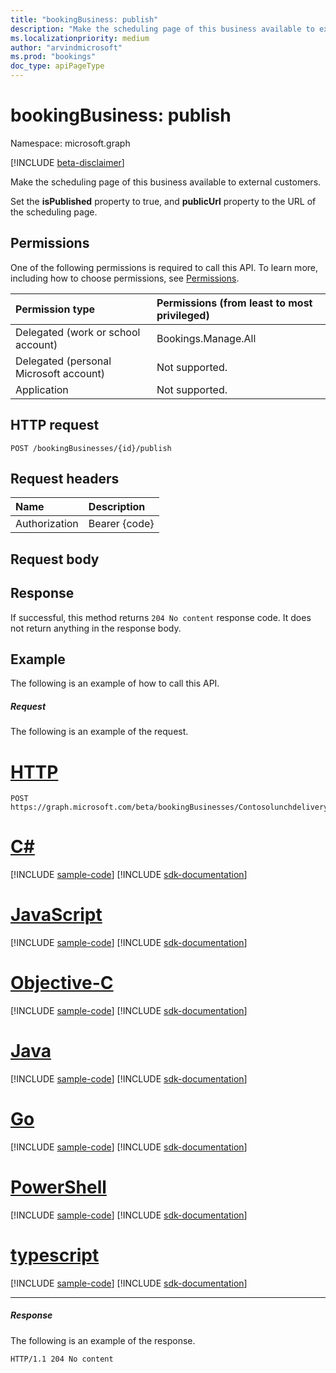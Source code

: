 ```yaml
---
title: "bookingBusiness: publish"
description: "Make the scheduling page of this business available to external customers."
ms.localizationpriority: medium
author: "arvindmicrosoft"
ms.prod: "bookings"
doc_type: apiPageType
---
```


# bookingBusiness: publish

Namespace: microsoft.graph

 [!INCLUDE [beta-disclaimer](../../includes/beta-disclaimer.md)]

Make the scheduling page of this business available to external customers.

Set the **isPublished** property to true, and **publicUrl** property to the URL of the scheduling page.

## Permissions
One of the following permissions is required to call this API. To learn more, including how to choose permissions, see [Permissions](/graph/permissions-reference).

|Permission type      | Permissions (from least to most privileged)              |
|:--------------------|:---------------------------------------------------------|
|Delegated (work or school account) |  Bookings.Manage.All   |
|Delegated (personal Microsoft account) | Not supported.   |
|Application | Not supported.  |

## HTTP request
<!-- { "blockType": "ignored" } -->
```http
POST /bookingBusinesses/{id}/publish
```
## Request headers
| Name       | Description|
|:---------------|:----------|
| Authorization  | Bearer {code}|

## Request body

## Response
If successful, this method returns `204 No content` response code. It does not return anything in the response body.

## Example
The following is an example of how to call this API.
##### Request
The following is an example of the request.

# [HTTP](#tab/http)
<!-- {
  "blockType": "request",
  "name": "bookingbusiness_publish"
}-->
```http
POST https://graph.microsoft.com/beta/bookingBusinesses/Contosolunchdelivery@contoso.onmicrosoft.com/publish
```
# [C#](#tab/csharp)
[!INCLUDE [sample-code](../includes/snippets/csharp/bookingbusiness-publish-csharp-snippets.md)]
[!INCLUDE [sdk-documentation](../includes/snippets/snippets-sdk-documentation-link.md)]

# [JavaScript](#tab/javascript)
[!INCLUDE [sample-code](../includes/snippets/javascript/bookingbusiness-publish-javascript-snippets.md)]
[!INCLUDE [sdk-documentation](../includes/snippets/snippets-sdk-documentation-link.md)]

# [Objective-C](#tab/objc)
[!INCLUDE [sample-code](../includes/snippets/objc/bookingbusiness-publish-objc-snippets.md)]
[!INCLUDE [sdk-documentation](../includes/snippets/snippets-sdk-documentation-link.md)]

# [Java](#tab/java)
[!INCLUDE [sample-code](../includes/snippets/java/bookingbusiness-publish-java-snippets.md)]
[!INCLUDE [sdk-documentation](../includes/snippets/snippets-sdk-documentation-link.md)]

# [Go](#tab/go)
[!INCLUDE [sample-code](../includes/snippets/go/bookingbusiness-publish-go-snippets.md)]
[!INCLUDE [sdk-documentation](../includes/snippets/snippets-sdk-documentation-link.md)]

# [PowerShell](#tab/powershell)
[!INCLUDE [sample-code](../includes/snippets/powershell/bookingbusiness-publish-powershell-snippets.md)]
[!INCLUDE [sdk-documentation](../includes/snippets/snippets-sdk-documentation-link.md)]

# [typescript](#tab/typescript)
[!INCLUDE [sample-code](../includes/snippets/typescript/bookingbusiness-publish-typescript-snippets.md)]
[!INCLUDE [sdk-documentation](../includes/snippets/snippets-sdk-documentation-link.md)]

---


##### Response
The following is an example of the response.
<!-- {
  "blockType": "response"
} -->
```http
HTTP/1.1 204 No content
```

<!-- uuid: 8fcb5dbc-d5aa-4681-8e31-b001d5168d79
2015-10-25 14:57:30 UTC -->
<!--
{
  "type": "#page.annotation",
  "description": "bookingBusiness: publish",
  "keywords": "",
  "section": "documentation",
  "tocPath": "",
  "suppressions": [
  ]
}
-->



